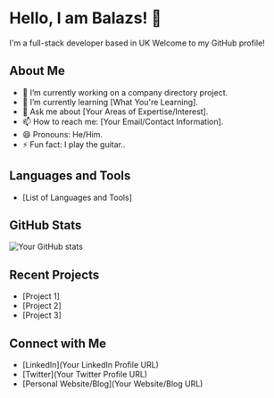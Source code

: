 # Hello, I am Balazs! 👋

I'm a full-stack developer based in UK Welcome to my GitHub profile!

## About Me

- 🔭 I’m currently working on a company directory project.
- 🌱 I’m currently learning [What You're Learning].
- 💬 Ask me about [Your Areas of Expertise/Interest].
- 📫 How to reach me: [Your Email/Contact Information].
- 😄 Pronouns: He/Him.
- ⚡ Fun fact: I play the guitar..

## Languages and Tools

- [List of Languages and Tools]

## GitHub Stats

![Your GitHub stats](https://github-readme-stats.vercel.app/api?username=YourUsername&show_icons=true&theme=radical)

## Recent Projects

- [Project 1]
- [Project 2]
- [Project 3]

## Connect with Me

- [LinkedIn](Your LinkedIn Profile URL)
- [Twitter](Your Twitter Profile URL)
- [Personal Website/Blog](Your Website/Blog URL)
